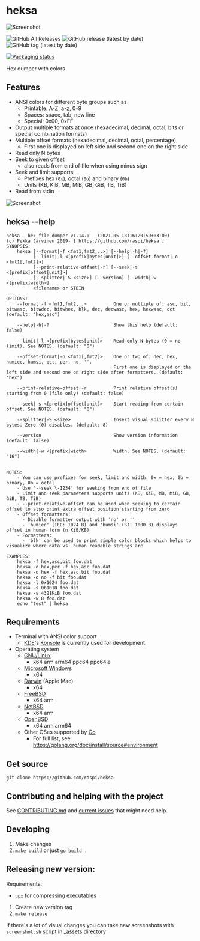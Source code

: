# heksa

![Screenshot](https://github.com/raspi/heksa/blob/master/_assets/screenshot.png)

![GitHub All Releases](https://img.shields.io/github/downloads/raspi/heksa/total?style=for-the-badge)
![GitHub release (latest by date)](https://img.shields.io/github/v/release/raspi/heksa?style=for-the-badge)
![GitHub tag (latest by date)](https://img.shields.io/github/v/tag/raspi/heksa?style=for-the-badge)

[![Packaging status](https://repology.org/badge/vertical-allrepos/heksa.svg)](https://repology.org/project/heksa/versions)

Hex dumper with colors

## Features

* ANSI colors for different byte groups such as 
  * Printable: A-Z, a-z, 0-9
  * Spaces: space, tab, new line
  * Special: 0x00, 0xFF
* Output multiple formats at once (hexadecimal, decimal, octal, bits or special combination formats)
* Multiple offset formats (hexadecimal, decimal, octal, percentage)
  * First one is displayed on left side and second one on the right side
* Read only N bytes
* Seek to given offset
  * also reads from end of file when using minus sign
* Seek and limit supports 
  * Prefixes hex (`0x`), octal (`0o`) and binary (`0b`)
  * Units (KB, KiB, MB, MiB, GB, GiB, TB, TiB)
* Read from stdin

![Screenshot](https://github.com/raspi/heksa/blob/master/_assets/screenshot2.png)

## heksa --help

```
heksa - hex file dumper v1.14.0 - (2021-05-18T16:20:59+03:00)
(c) Pekka Järvinen 2019- [ https://github.com/raspi/heksa ]
SYNOPSIS:
    heksa [--format|-f <fmt1,fmt2,..>] [--help|-h|-?]
          [--limit|-l <[prefix]bytes[unit]>] [--offset-format|-o <fmt1[,fmt2]>]
          [--print-relative-offset|-r] [--seek|-s <[prefix]offset[unit]>]
          [--splitter|-S <size>] [--version] [--width|-w <[prefix]width>]
          <filename> or STDIN

OPTIONS:
    --format|-f <fmt1,fmt2,..>          One or multiple of: asc, bit, bitwasc, bitwdec, bitwhex, blk, dec, decwasc, hex, hexwasc, oct (default: "hex,asc")

    --help|-h|-?                        Show this help (default: false)

    --limit|-l <[prefix]bytes[unit]>    Read only N bytes (0 = no limit). See NOTES. (default: "0")

    --offset-format|-o <fmt1[,fmt2]>    One or two of: dec, hex, humiec, humsi, oct, per, no, ''.
                                        First one is displayed on the left side and second one on right side after formatters. (default: "hex")

    --print-relative-offset|-r          Print relative offset(s) starting from 0 (file only) (default: false)

    --seek|-s <[prefix]offset[unit]>    Start reading from certain offset. See NOTES. (default: "0")

    --splitter|-S <size>                Insert visual splitter every N bytes. Zero (0) disables. (default: 8)

    --version                           Show version information (default: false)

    --width|-w <[prefix]width>          Width. See NOTES. (default: "16")


NOTES:
    - You can use prefixes for seek, limit and width. 0x = hex, 0b = binary, 0o = octal
    - Use '--seek \-1234' for seeking from end of file
    - Limit and seek parameters supports units (KB, KiB, MB, MiB, GB, GiB, TB, TiB)
    - --print-relative-offset can be used when seeking to certain offset to also print extra offset position starting from zero
    - Offset formatters:
      - Disable formatter output with 'no' or ''
      - 'humiec' (IEC: 1024 B) and 'humsi' (SI: 1000 B) displays offset in human form (n KiB/KB)
    - Formatters:
      - 'blk' can be used to print simple color blocks which helps to visualize where data vs. human readable strings are

EXAMPLES:
    heksa -f hex,asc,bit foo.dat
    heksa -o hex,per -f hex,asc foo.dat
    heksa -o hex -f hex,asc,bit foo.dat
    heksa -o no -f bit foo.dat
    heksa -l 0x1024 foo.dat
    heksa -s 0b1010 foo.dat
    heksa -s 4321KiB foo.dat
    heksa -w 8 foo.dat
    echo "test" | heksa
```

## Requirements

* Terminal with ANSI color support
  * [KDE](https://kde.org/)'s [Konsole](https://konsole.kde.org/) is currently used for development
* Operating system
  * [GNU/Linux](https://www.gnu.org/distros/distros.html)
    * x64 arm arm64 ppc64 ppc64le
  * [Microsoft Windows](https://www.microsoft.com/en-us/windows)
    * x64
  * [Darwin](https://www.apple.com/macos/) (Apple Mac)
    * x64
  * [FreeBSD](https://www.freebsd.org/)
    * x64 arm
  * [NetBSD](https://www.netbsd.org/)
    * x64 arm
  * [OpenBSD](https://www.openbsd.org/)
    * x64 arm arm64
  * Other OSes supported by [Go](https://golang.org)
    * For full list, see: https://golang.org/doc/install/source#environment

## Get source

    git clone https://github.com/raspi/heksa

## Contributing and helping with the project

See [CONTRIBUTING.md](CONTRIBUTING.md) and [current issues](https://github.com/raspi/heksa/issues) that might need help.

## Developing

1. Make changes
1. `make build` or just `go build .`

## Releasing new version:

Requirements:

* `upx` for compressing executables

1. Create new version tag
1. `make release`

If there's a lot of visual changes you can take new screenshots with `screenshot.sh` script in [_assets](_assets) directory
